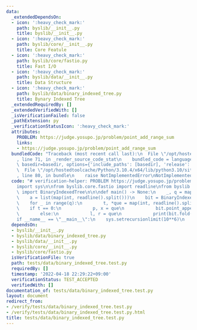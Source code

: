 ```yaml
---
data:
  _extendedDependsOn:
  - icon: ':heavy_check_mark:'
    path: byslib/__init__.py
    title: byslib/__init__.py
  - icon: ':heavy_check_mark:'
    path: byslib/core/__init__.py
    title: Core Featule
  - icon: ':heavy_check_mark:'
    path: byslib/core/fastio.py
    title: Fast I/O
  - icon: ':heavy_check_mark:'
    path: byslib/data/__init__.py
    title: Data Structure
  - icon: ':heavy_check_mark:'
    path: byslib/data/binary_indexed_tree.py
    title: Bynary Indexed Tree
  _extendedRequiredBy: []
  _extendedVerifiedWith: []
  _isVerificationFailed: false
  _pathExtension: py
  _verificationStatusIcon: ':heavy_check_mark:'
  attributes:
    PROBLEM: https://judge.yosupo.jp/problem/point_add_range_sum
    links:
    - https://judge.yosupo.jp/problem/point_add_range_sum
  bundledCode: "Traceback (most recent call last):\n  File \"/opt/hostedtoolcache/Python/3.10.4/x64/lib/python3.10/site-packages/onlinejudge_verify/documentation/build.py\"\
    , line 71, in _render_source_code_stat\n    bundled_code = language.bundle(stat.path,\
    \ basedir=basedir, options={'include_paths': [basedir], 'release': True}).decode()\n\
    \  File \"/opt/hostedtoolcache/Python/3.10.4/x64/lib/python3.10/site-packages/onlinejudge_verify/languages/python.py\"\
    , line 80, in bundle\n    raise NotImplementedError\nNotImplementedError\n"
  code: "# verification-helper: PROBLEM https://judge.yosupo.jp/problem/point_add_range_sum\n\
    import sys\n\nfrom byslib.core.fastio import readline\nfrom byslib.data.binary_indexed_tree\
    \ import BinaryIndexedTree\n\n\ndef main() -> None:\n    _, q = map(int, readline().split())\n\
    \    a = list(map(int, readline().split()))\n    bit = BinaryIndexedTree(a)\n\
    \    for _ in range(q):\n        t, *que = map(int, readline().split())\n    \
    \    if t == 0:\n            p, x = que\n            bit.point_append(p, x)\n\
    \        else:\n            l, r = que\n            print(bit.fold(l, r))\n\n\n\
    if __name__ == \"__main__\":\n    sys.setrecursionlimit(10**6)\n    main()\n"
  dependsOn:
  - byslib/__init__.py
  - byslib/data/binary_indexed_tree.py
  - byslib/data/__init__.py
  - byslib/core/__init__.py
  - byslib/core/fastio.py
  isVerificationFile: true
  path: tests/data/binary_indexed_tree.test.py
  requiredBy: []
  timestamp: '2022-04-18 22:29:22+09:00'
  verificationStatus: TEST_ACCEPTED
  verifiedWith: []
documentation_of: tests/data/binary_indexed_tree.test.py
layout: document
redirect_from:
- /verify/tests/data/binary_indexed_tree.test.py
- /verify/tests/data/binary_indexed_tree.test.py.html
title: tests/data/binary_indexed_tree.test.py
---
```

